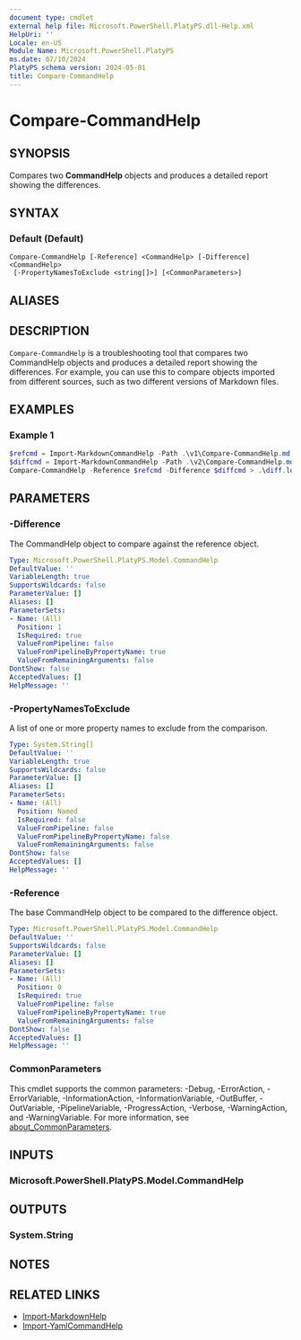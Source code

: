 ```yaml
---
document type: cmdlet
external help file: Microsoft.PowerShell.PlatyPS.dll-Help.xml
HelpUri: ''
Locale: en-US
Module Name: Microsoft.PowerShell.PlatyPS
ms.date: 07/10/2024
PlatyPS schema version: 2024-05-01
title: Compare-CommandHelp
---
```


# Compare-CommandHelp

## SYNOPSIS

Compares two **CommandHelp** objects and produces a detailed report showing the differences.

## SYNTAX

### Default (Default)

```
Compare-CommandHelp [-Reference] <CommandHelp> [-Difference] <CommandHelp>
 [-PropertyNamesToExclude <string[]>] [<CommonParameters>]
```

## ALIASES

## DESCRIPTION

`Compare-CommandHelp` is a troubleshooting tool that compares two CommandHelp objects and produces a
detailed report showing the differences. For example, you can use this to compare objects imported
from different sources, such as two different versions of Markdown files.

## EXAMPLES

### Example 1

```powershell
$refcmd = Import-MarkdownCommandHelp -Path .\v1\Compare-CommandHelp.md
$diffcmd = Import-MarkdownCommandHelp -Path .\v2\Compare-CommandHelp.md
Compare-CommandHelp -Reference $refcmd -Difference $diffcmd > .\diff.log
```

## PARAMETERS

### -Difference

The CommandHelp object to compare against the reference object.

```yaml
Type: Microsoft.PowerShell.PlatyPS.Model.CommandHelp
DefaultValue: ''
VariableLength: true
SupportsWildcards: false
ParameterValue: []
Aliases: []
ParameterSets:
- Name: (All)
  Position: 1
  IsRequired: true
  ValueFromPipeline: false
  ValueFromPipelineByPropertyName: true
  ValueFromRemainingArguments: false
DontShow: false
AcceptedValues: []
HelpMessage: ''
```

### -PropertyNamesToExclude

A list of one or more property names to exclude from the comparison.

```yaml
Type: System.String[]
DefaultValue: ''
VariableLength: true
SupportsWildcards: false
ParameterValue: []
Aliases: []
ParameterSets:
- Name: (All)
  Position: Named
  IsRequired: false
  ValueFromPipeline: false
  ValueFromPipelineByPropertyName: false
  ValueFromRemainingArguments: false
DontShow: false
AcceptedValues: []
HelpMessage: ''
```

### -Reference

The base CommandHelp object to be compared to the difference object.

```yaml
Type: Microsoft.PowerShell.PlatyPS.Model.CommandHelp
DefaultValue: ''
SupportsWildcards: false
ParameterValue: []
Aliases: []
ParameterSets:
- Name: (All)
  Position: 0
  IsRequired: true
  ValueFromPipeline: false
  ValueFromPipelineByPropertyName: true
  ValueFromRemainingArguments: false
DontShow: false
AcceptedValues: []
HelpMessage: ''
```

### CommonParameters

This cmdlet supports the common parameters: -Debug, -ErrorAction, -ErrorVariable,
-InformationAction, -InformationVariable, -OutBuffer, -OutVariable, -PipelineVariable,
-ProgressAction, -Verbose, -WarningAction, and -WarningVariable. For more information, see
[about_CommonParameters](https://go.microsoft.com/fwlink/?LinkID=113216).

## INPUTS

### Microsoft.PowerShell.PlatyPS.Model.CommandHelp

## OUTPUTS

### System.String

## NOTES

## RELATED LINKS

- [Import-MarkdownHelp](Import-MarkdownHelp.md)
- [Import-YamlCommandHelp](Import-YamlCommandHelp.md)
